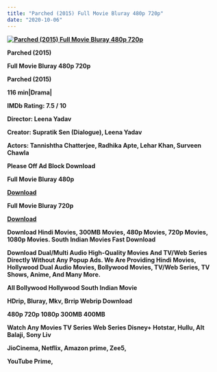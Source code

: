 ```yaml
---
title: "Parched (2015) Full Movie Bluray 480p 720p"
date: "2020-10-06"
---
```


[**![Parched (2015) Full Movie Bluray 480p 720p ](https://1.bp.blogspot.com/-SOcLSwOQBPg/Xyt-KIhIM2I/AAAAAAAAEOQ/7ScVN-u3UQwVJ-uDK6GT5rDk5-u6EmYkQCLcBGAsYHQ/s1600/purched.webp "Parched (2015) Full Movie Bluray 480p 720p ")**](https://1.bp.blogspot.com/-SOcLSwOQBPg/Xyt-KIhIM2I/AAAAAAAAEOQ/7ScVN-u3UQwVJ-uDK6GT5rDk5-u6EmYkQCLcBGAsYHQ/s1600/purched.webp)

 **Parched (2015)**

**Full Movie Bluray 480p 720p** 

**Parched (2015)**

**116 min|Drama|**

**IMDb Rating: 7.5 / 10** 

**Director: Leena Yadav**

**Creator: Supratik Sen (Dialogue), Leena Yadav**

**Actors: Tannishtha Chatterjee, Radhika Apte, Lehar Khan, Surveen Chawla**

**Please Off Ad Block Download**

 **Full Movie Bluray 480p** 

**[Download](https://myglinks.xyz/8504)** 

 **Full Movie Bluray 720p** 

**[Download](https://myglinks.xyz/8505)** 

 **Download Hindi Movies, 300MB Movies, 480p Movies, 720p Movies, 1080p Movies. South Indian Movies Fast Download**

**Download Dual/Multi Audio High-Quality Movies And TV/Web Series Directly Without Any Popup Ads. We Are Providing Hindi Movies, Hollywood Dual Audio Movies, Bollywood Movies, TV/Web Series, TV Shows, Anime, And Many More.**

**All Bollywood Hollywood South Indian Movie**

**HDrip, Bluray, Mkv, Brrip Webrip Download**

**480p 720p 1080p 300MB 400MB** 

**Watch Any Movies TV Series Web Series Disney+ Hotstar, Hullu, Alt Balaji, Sony Liv**

**JioCinema, Netflix, Amazon prime, Zee5,**

**YouTube Prime,**
